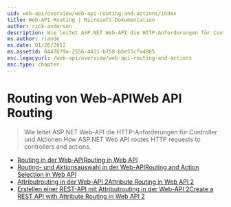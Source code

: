 ```yaml
---
uid: web-api/overview/web-api-routing-and-actions/index
title: Web-API-Routing | Microsoft-Dokumentation
author: rick-anderson
description: Wie leitet ASP.NET Web-API die HTTP-Anforderungen für Controller und Aktionen.
ms.author: riande
ms.date: 01/26/2012
ms.assetid: 8447679a-2556-4411-b758-bbe55cfa4805
msc.legacyurl: /web-api/overview/web-api-routing-and-actions
msc.type: chapter
---
```

<a name="web-api-routing"></a><span data-ttu-id="7cfa8-103">Routing von Web-API</span><span class="sxs-lookup"><span data-stu-id="7cfa8-103">Web API Routing</span></span>
====================
> <span data-ttu-id="7cfa8-104">Wie leitet ASP.NET Web-API die HTTP-Anforderungen für Controller und Aktionen.</span><span class="sxs-lookup"><span data-stu-id="7cfa8-104">How ASP.NET Web API routes HTTP requests to controllers and actions.</span></span>


- [<span data-ttu-id="7cfa8-105">Routing in der Web-API</span><span class="sxs-lookup"><span data-stu-id="7cfa8-105">Routing in Web API</span></span>](routing-in-aspnet-web-api.md)
- [<span data-ttu-id="7cfa8-106">Routing- und Aktionsauswahl in der Web-API</span><span class="sxs-lookup"><span data-stu-id="7cfa8-106">Routing and Action Selection in Web API</span></span>](routing-and-action-selection.md)
- [<span data-ttu-id="7cfa8-107">Attributrouting in der Web-API 2</span><span class="sxs-lookup"><span data-stu-id="7cfa8-107">Attribute Routing in Web API 2</span></span>](attribute-routing-in-web-api-2.md)
- [<span data-ttu-id="7cfa8-108">Erstellen einer REST-API mit Attributrouting in der Web-API 2</span><span class="sxs-lookup"><span data-stu-id="7cfa8-108">Create a REST API with Attribute Routing in Web API 2</span></span>](create-a-rest-api-with-attribute-routing.md)
